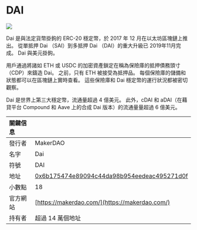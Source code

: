 # DAI

![](../../.gitbook/assets/dai.png)

Dai 是與法定貨幣掛鉤的 ERC-20 穩定幣，於 2017 年 12 月在以太坊區塊鏈上推出。 從單抵押 Dai （SAI）到多抵押 Dai （DAI）的重大升級已 2019年11月完成。 Dai 與美元掛鉤。

用戶通過將諸如 ETH 或 USDC 的加密資產鎖定在稱為保險庫的抵押債務頭寸（CDP）來鑄造 Dai。 之前，只有 ETH 被接受為抵押品。 每個保險庫的儲備和狀態都可以在區塊鏈上實時查看。 這些保險庫和 Dai 穩定幣的運行狀況都被密切觀察。

Dai 是世界上第三大穩定幣，流通量超過 4 億美元。 此外，cDAI 和 aDAI（在藉貸平台 Compound 和 Aave 上的合成 Dai 版本）的流通量量超過 6 億美元。

| 關鍵信息 |                                                                                                                     |
|:---- |:------------------------------------------------------------------------------------------------------------------- |
| 發行者  | MakerDAO                                                                                                            |
| 名字   | Dai                                                                                                                 |
| 符號   | DAI                                                                                                                 |
| 地址   | [0x6b175474e89094c44da98b954eedeac495271d0f](https://etherscan.io/token/0x6b175474e89094c44da98b954eedeac495271d0f) |
| 小數點  | 18                                                                                                                  |
| 官方網站 | [https://makerdao.com/](https://makerdao.com/)                                                                      |
| 持有者  | 超過 14 萬個地址                                                                                                          |

